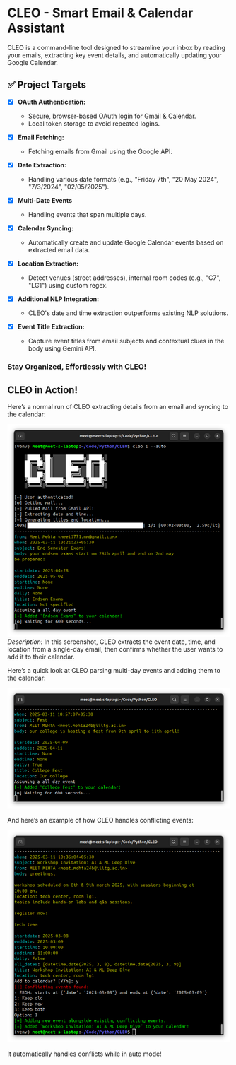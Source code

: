 # CLEO - Smart Email & Calendar Assistant

CLEO is a command-line tool designed to streamline your inbox by reading your emails, extracting key event details, and automatically updating your Google Calendar. 

## ✅ Project Targets

- [x] **OAuth Authentication:**  
  - Secure, browser-based OAuth login for Gmail & Calendar.
  - Local token storage to avoid repeated logins.

- [x] **Email Fetching:**  
  - Fetching emails from Gmail using the Google API.

- [x] **Date Extraction:**  
  - Handling various date formats (e.g., "Friday 7th", "20 May 2024", "7/3/2024", "02/05/2025").

- [x] **Multi-Date Events**
  - Handling events that span multiple days.

- [x] **Calendar Syncing:**  
  - Automatically create and update Google Calendar events based on extracted email data.

- [x] **Location Extraction:**
  - Detect venues (street addresses), internal room codes (e.g., "C7", "LG1") using custom regex.

- [x] **Additional NLP Integration:**
  - CLEO's date and time extraction outperforms existing NLP solutions.

- [x] **Event Title Extraction:**
  - Capture event titles from email subjects and contextual clues in the body using Gemini API.

### Stay Organized, Effortlessly with CLEO! 

## CLEO in Action!

Here’s a normal run of CLEO extracting details from an email and syncing to the calendar:

![CLEO normal usage screenshot](./images/ss1.png)
_Description:_ In this screenshot, CLEO extracts the event date, time, and location from a single-day email, then confirms whether the user wants to add it to their calendar.

Here’s a quick look at CLEO parsing multi-day events and adding them to the calendar:

![CLEO adding a multi-day event](./images/ss2.png)

And here’s an example of how CLEO handles conflicting events:

![CLEO detecting conflicting events](./images/ss3.png)

It automatically handles conflicts while in auto mode!